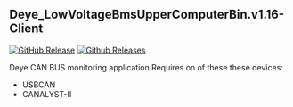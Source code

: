 ## Deye_LowVoltageBmsUpperComputerBin.v1.16-Client

[![GitHub Release](https://img.shields.io/github/v/release/Psynosaur/Deye_LowVoltageBmsUpperComputerBin.v1.16-Client.svg)](https://github.com/Psynosaur/Deye_LowVoltageBmsUpperComputerBin.v1.16-Client/releases/latest)  [![Github Releases](https://img.shields.io/github/downloads/Psynosaur/Deye_LowVoltageBmsUpperComputerBin.v1.16-Client/total.svg)](https://github.com/Psynosaur/Deye_LowVoltageBmsUpperComputerBin.v1.16-Client/releases/latest)

Deye CAN BUS monitoring application
Requires on of these these devices:
  - USBCAN
  - CANALYST-II
